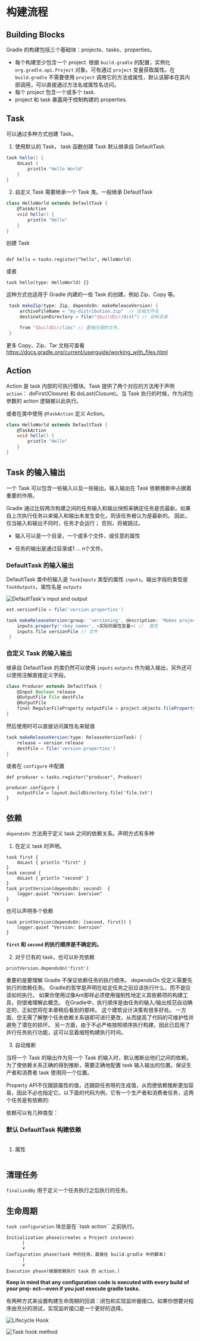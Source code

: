 # 构建流程

## Building Blocks

Gradle 的构建包括三个基础块：projects、tasks、properties。

- 每个构建至少包含一个 project. 根据 `build.gradle` 的配置，实例化 `org.gradle.api.Project` 对象。可有通过 `project` 变量获取属性。在 `build.gradle` 不需要使用 `project` 调用它的方法或属性，默认该脚本在其内部调用，可以直接通过方法名或属性名访问。
- 每个 project 包含一个或多个 task.
- project 和 task 暴露用于控制构建的 properties.


## Task

可以通过多种方式创建 Task。

1. 使用默认的 Task， task 函数创建 Task 默认继承自 DefaultTask.

```groovy
task hello() {
    doLast {
        println "Hello World"
    }
}
```

2. 自定义 Task 需要继承一个 Task 类。一般继承 DefaultTask

```groovy
class HelloWorld extends DefaultTask {
    @TaskAction
    void hello() {
        println "Hello"
    }
}
```

创建 Task 
```

def hello = tasks.register("hello", HelloWorld)
```

或者

```
task hello(type: HelloWorld) {}
```

这种方式也适用于 Gradle 内建的一些 Task 的创建，例如 Zip、Copy 等。

```groovy
 task makeZip(type: Zip, dependsOn: makeReleaseVersion) {
     archiveFileName = "my-distribution.zip"  // 压缩文件名
     destinationDirectory = file("$buildDir/dist") // 目标目录

     from "$buildDir/libs" // 要被压缩的文件。
 }
```

更多 Copy、Zip、Tar 文档可查看 https://docs.gradle.org/current/userguide/working_with_files.html



## Action

Action 是 task 内部的可执行模块。Task 提供了两个对应的方法用于声明 `action`： doFirst(Closure) 和 doLast(Clusure)。当 Task 执行的时候，作为闭包参数的 action 逻辑被以此执行。

或者在类中使用 `@TaskAction` 定义 Action。

```groovy
class HelloWorld extends DefaultTask {
    @TaskAction
    void hello() {
        println "Hello"
    }
}
```

## Task 的输入输出

一个 Task 可以包含一些输入以及一些输出。输入输出在 Task 依赖推断中占据着重要的作用。

Gradle 通过比较两次构建之间的任务输入和输出快照来确定任务是否最新。如果自上次执行任务以来输入和输出未发生变化，则该任务被认为是最新的。 因此，仅当输入和输出不同时，任务才会运行； 否则，将被跳过。

- 输入可以是一个目录，一个或多个文件，或任意的属性

- 任务的输出是通过目录或1 ... n个文件。

### DefaultTask 的输入输出

DefaultTask 类中的输入是 `TaskInputs` 类型的属性 `inputs`。输出字段的类型是 `TaskOutputs`，属性名是 `outputs`

![DefaultTask's input and output](images/DefaultTask_input_output.png)



```groovy
ext.versionFile = file('version.properties')

task makeReleaseVersion(group: 'versioning', description: 'Makes project a release version.') {
    inputs.property('<key name>', <实际的属性变量>) //  属性
    inputs.file versionFile // 文件
 }
```

### 自定义 Task 的输入输出

继承自 DefaultTask 的类仍然可以使用 `inputs` `outputs` 作为输入输出，另外还可以使用注解直接定义字段。


```groovy
class Producer extends DefaultTask {
    @Input Boolean release
    @OutputFile File destFile
    @OutputFile
    final RegularFileProperty outputFile = project.objects.fileProperty()
}
```

然后使用时可以直接访问属性名来赋值

```groovy
task makeReleaseVersion(type: ReleaseVersionTask) {
    release = version.release
    destFile = file('version.properties')
}
```

或者在 `configure` 中配置

```
def producer = tasks.register("producer", Producer)

producer.configure {
    outputFile = layout.buildDirectory.file('file.txt')
}
```

## 依赖

`dependsOn` 方法用于定义 task 之间的依赖关系。声明方式有多种

1. 在定义 task 时声明。

```
task first {
    doLast { println "first" }
}
task second {
    doLast { println "second" }
}
task printVersion(dependsOn: second)  {
    logger.quiet "Version: $version"
}
```

也可以声明多个依赖

```
task printVersion(dependsOn: [second, first]) { 
    logger.quiet "Version: $version"
}
```

**`first` 和 `second` 的执行顺序是不确定的。**

2. 对于已有的 task，也可以补充依赖

```
printVersion.dependsOn('first')
```

重要的是要理解 Gradle 不保证依赖任务的执行顺序。 dependsOn 仅定义需要先执行的依赖任务。 Gradle的哲学是声明在给定任务之前应该执行什么，而不是应该如何执行。 如果你使用过像Ant那样必须使用强制性地定义其依赖项的构建工具，则很难理解此概念。 在Gradle中，执行顺序是由任务的输入/输出规范自动确定的，正如您将在本章稍后看到的那样。 这个建筑设计决策有很多好处。 一方面，您无需了解整个任务依赖关系链即可进行更改，从而提高了代码的可维护性并避免了潜在的损坏。 另一方面，由于不必严格按照顺序执行构建，因此已启用了并行任务执行功能，这可以显着缩短构建执行时间。

3. 自动推断

当将一个 Task 的输出作为另一个 Task 的输入时，默认推断出他们之间的依赖。为了使依赖关系正确的得到推断，需要正确地配置 task 输入输出的位置。保证生产者和消费者 task 使用同一个位置。

Property API不仅跟踪属性的值，还跟踪任务呀的生成值，从而使依赖推断更加容易，因此不必也指定它。以下面的代码为例，它有一个生产者和消费者任务，这两个任务是有依赖的:

依赖可以有几种类型：

### 默认 DefaultTask 构建依赖

```

```



1. 属性

```groovy

```

## 清理任务

`finalizedBy` 用于定义一个任务执行之后执行的任务。


## 生命周期

`task configuration` 块总是在 `task action`` 之前执行。


```
Initialization phase(creates a Project instance)
      |
      ∨
Configuration phase(task 中的任务，直接在 build.gradle 中的脚本)
      |
      ∨
Execution phase(根据依赖执行 task 的 action.)
```

**Keep in mind that any configuration code is executed with every build of your proj- ect—even if you just execute gradle tasks.**

有两种方式来设置构建生命周期的回调：闭包和实现监听器接口。如果你想要对程序由充分的测试，实现监听接口是一个更好的选择。

![Lifecycle Hook](images/lifecycle_hook.png)

![Task hook method](images/task_hook_method.png)